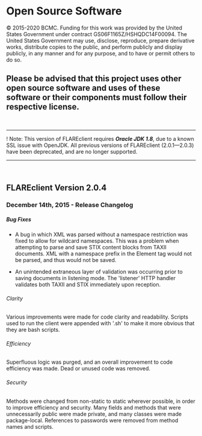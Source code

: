 # Open Source Software
© 2015-2020 BCMC. Funding for this work was provided by the United States Government under contract GS06F1165Z/HSHQDC14F00094. The United States Government may use, disclose, reproduce, prepare derivative works, distribute copies to the public, and perform publicly and display publicly, in any manner and for any purpose, and to have or permit others to do so.

## Please be advised that this project uses other open source software and uses of these software or their components must follow their respective license.
<br>

---


! Note: This version of FLAREclient requires **_Oracle JDK 1.8_**, due to a known SSL issue with OpenJDK. All previous versions of FLAREclient (2.0.1—2.0.3) have been deprecated, and are no longer supported.


---

<br>

## FLAREclient Version 2.0.4
### December 14th, 2015 - Release Changelog

##### Bug Fixes

- A bug in which XML was parsed without a namespace restriction was fixed to allow for wildcard namespaces. This was a problem when attempting to parse and save STIX content blocks from TAXII documents. XML with a namespace prefix in the Element tag would not be parsed, and thus would not be saved.

- An unintended extraneous layer of validation was occurring prior to saving documents in listening mode. The 'listener' HTTP handler validates both TAXII and STIX immediately upon reception.

###### Clarity

Various improvements were made for code clarity and readability. Scripts used to run the client were appended with '.sh' to make it more obvious that they are bash scripts. 

###### Efficiency 

Superfluous logic was purged, and an overall improvement to code efficiency was made. Dead or unused code was removed.

###### Security

Methods were changed from non-static to static wherever possible, in order to improve efficiency and security. Many fields and methods that were unnecessarily public were made private, and many classes were made package-local. References to passwords were removed from method names and scripts.


